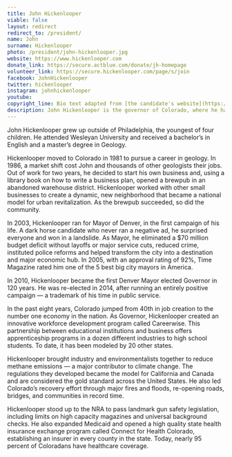 ```yaml
---
title: John Hickenlooper
viable: false
layout: redirect
redirect_to: /president/
name: John
surname: Hickenlooper
photo: /president/john-hickenlooper.jpg
website: https://www.hickenlooper.com
donate_link: https://secure.actblue.com/donate/jh-homepage
volunteer_link: https://secure.hickenlooper.com/page/s/join
facebook: JohnHickenlooper
twitter: hickenlooper
instagram: johnhickenlooper
youtube: 
copyright_line: Bio text adapted from [the candidate's website](https://www.hickenlooper.com/about/) and may be &copy; 2019 Hickenlooper 2020.
description: John Hickenlooper is the governor of Colorado, where he has expanded access to health care, developed regulations to reduce methane emissions and passed landmark gun safety legislation.
---
```

John Hickenlooper grew up outside of Philadelphia, the youngest of four children. He attended Wesleyan University and received a bachelor’s in English and a master’s degree in Geology.

Hickenlooper moved to Colorado in 1981 to pursue a career in geology. In 1986, a market shift cost John and thousands of other geologists their jobs. Out of work for two years, he decided to start his own business and, using a library book on how to write a business plan, opened a brewpub in an abandoned warehouse district. Hickenlooper worked with other small businesses to create a dynamic, new neighborhood that became a national model for urban revitalization. As the brewpub succeeded, so did the community.

In 2003, Hickenlooper ran for Mayor of Denver, in the first campaign of his life. A dark horse candidate who never ran a negative ad, he surprised everyone and won in a landslide. As Mayor, he eliminated a $70 million budget deficit without layoffs or major service cuts, reduced crime, instituted police reforms and helped transform the city into a destination and major economic hub. In 2005, with an approval rating of 92%, Time Magazine rated him one of the 5 best big city mayors in America.

In 2010, Hickenlooper became the first Denver Mayor elected Governor in 120 years. He was re-elected in 2014, after running an entirely positive campaign — a trademark of his time in public service.

In the past eight years, Colorado jumped from 40th in job creation to the number one economy in the nation. As Governor, Hickenlooper created an innovative workforce development program called Careerwise. This partnership between educational institutions and business offers apprenticeship programs in a dozen different industries to high school students. To date, it has been modeled by 20 other states.

Hickenlooper brought industry and environmentalists together to reduce methane emissions — a major contributor to climate change. The regulations they developed became the model for California and Canada and are considered the gold standard across the United States. He also led Colorado’s recovery effort through major fires and floods, re-opening roads, bridges, and communities in record time. 

Hickenlooper stood up to the NRA to pass landmark gun safety legislation, including limits on high capacity magazines and universal background checks. He also expanded Medicaid and opened a high quality state health insurance exchange program called Connect for Health Colorado, establishing an insurer in every county in the state. Today, nearly 95 percent of Coloradans have healthcare coverage.

